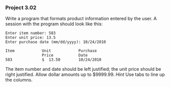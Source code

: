 ### Project 3.02
Write a program that formats product information entered by the user. A session
with the program should look like this:

```
Enter item number: 583
Enter unit price: 13.5
Enter purchase date (mm/dd/yyyy): 10/24/2010

Item            Unit            Purchase
                Price           Date
583             $  13.50        10/24/2010
```

The item number and date should be left justified; the unit price should be
right justified. Allow dollar amounts up to $9999.99. *Hint* Use tabs to line up
the columns.